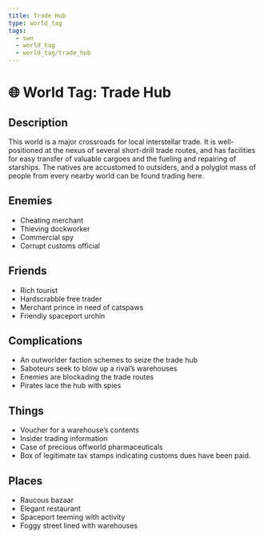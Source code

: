 ```yaml
---
title: Trade Hub
type: world_tag
tags:
  - swn
  - world_tag
  - world_tag/trade_hub
---
```

# 🌐 World Tag: Trade Hub

## Description
This world is a major crossroads for local interstellar trade. It is well-positioned at the nexus of several short-drill trade routes, and has facilities for easy transfer of valuable cargoes and the fueling and repairing of starships. The natives are accustomed to outsiders, and a polyglot mass of people from every nearby world can be found trading here.
## Enemies
- Cheating merchant
- Thieving dockworker
- Commercial spy
- Corrupt customs official

## Friends
- Rich tourist
- Hardscrabble free trader
- Merchant prince in need of catspaws
- Friendly spaceport urchin

## Complications
- An outworlder faction schemes to seize the trade hub
- Saboteurs seek to blow up a rival’s warehouses
- Enemies are blockading the trade routes
- Pirates lace the hub with spies

## Things
- Voucher for a warehouse’s contents
- Insider trading information
- Case of precious offworld pharmaceuticals
- Box of legitimate tax stamps indicating customs dues have been paid.

## Places
- Raucous bazaar
- Elegant restaurant
- Spaceport teeming with activity
- Foggy street lined with warehouses

